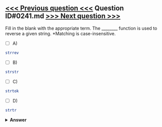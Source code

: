 [<<< Previous question <<<](0240.md)   Question ID#0241.md   [>>> Next question >>>](0242.md)
---

Fill in the blank with the appropriate term. The ________ function is used to reverse a given string. *Matching is case-insensitive.

- [ ] A)
```php
strrev
```

- [ ] B)
```php
strstr
```

- [ ] C)
```php
strtok
```

- [ ] D)
```php
strtr
```


<details><summary><b>Answer</b></summary>
<p>
  Answer: <strong>A</strong>
</p>
</details>

